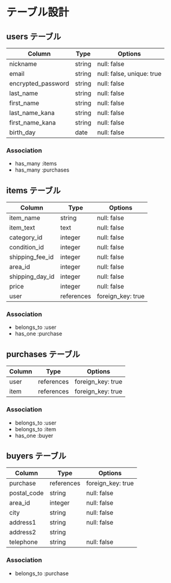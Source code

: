 # テーブル設計

## users テーブル

| Column             | Type    | Options                   |
| ------------------ | ------- | ------------------------- |
| nickname           | string  | null: false               |
| email              | string  | null: false, unique: true |
| encrypted_password | string  | null: false               |
| last_name          | string  | null: false               |
| first_name         | string  | null: false               |
| last_name_kana     | string  | null: false               |
| first_name_kana    | string  | null: false               |
| birth_day          | date    | null: false               |

### Association

- has_many :items
- has_many :purchases



## items テーブル

| Column           | Type       | Options           |
| ---------------- | ---------- | ----------------- |
| item_name        | string     | null: false       |
| item_text        | text       | null: false       |
| category_id      | integer    | null: false       |
| condition_id     | integer    | null: false       |
| shipping_fee_id  | integer    | null: false       |
| area_id          | integer    | null: false       |
| shipping_day_id  | integer    | null: false       |
| price            | integer    | null: false       |
| user             | references | foreign_key: true |

### Association

- belongs_to :user
- has_one :purchase



##  purchases テーブル

| Column  | Type       | Options           |
| ------- | ---------- | ----------------- |
| user    | references | foreign_key: true |
| item    | references | foreign_key: true |

### Association

- belongs_to :user
- belongs_to :item
- has_one :buyer


## buyers テーブル

| Column      | Type       | Options           |
| ----------- | ---------- | ----------------- |
| purchase    | references | foreign_key: true |
| postal_code | string     | null: false       |
| area_id     | integer    | null: false       |
| city        | string     | null: false       |
| address1    | string     | null: false       |
| address2    | string     |                   |
| telephone   | string     | null: false       |

### Association

- belongs_to :purchase